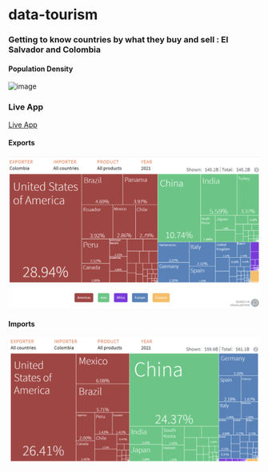 # data-tourism
### Getting to know countries by what they buy and sell : El Salvador and Colombia



#### **Population Density**

![image](https://github.com/LNshuti/data-tourism/assets/13305262/c60828f8-ce65-4700-a766-295056b146e5)

### **Live App**

[Live App](https://data-tourism-app.streamlit.app/)

#### **Exports**
![exports](image-1.png)

#### **Imports**
![imports](image-2.png)

